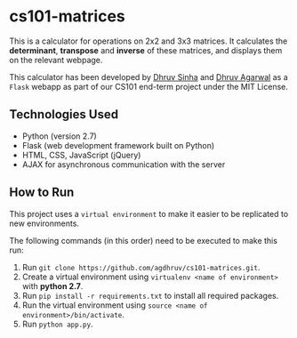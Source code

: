 # cs101-matrices

This is a calculator for operations on 2x2 and 3x3 matrices. It calculates the **determinant**, **transpose** and **inverse** of these matrices, and displays them on the relevant webpage.

This calculator has been developed by [Dhruv Sinha](https://github.com/dhruvsinha) and [Dhruv Agarwal](https://github.com/agdhruv) as a `Flask` webapp as part of our CS101 end-term project under the MIT License.


## Technologies Used

* Python (version 2.7)
* Flask (web development framework built on Python)
* HTML, CSS, JavaScript (jQuery)
* AJAX for asynchronous communication with the server


## How to Run

This project uses a `virtual environment` to make it easier to be replicated to new environments.

The following commands (in this order) need to be executed to make this run:

1. Run `git clone https://github.com/agdhruv/cs101-matrices.git`.
2. Create a virtual environment using `virtualenv <name of environment>` with **python 2.7**.
3. Run `pip install -r requirements.txt` to install all required packages.
4. Run the virtual environment using `source <name of environment>/bin/activate`.
5. Run `python app.py`.